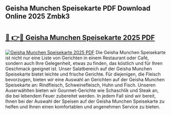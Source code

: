 ## Geisha Munchen Speisekarte PDF Download Online 2025 Zmbk3

# <h2><a href="http://gcd0pud.nevu.top/?p=Geisha+Munchen+Speisekarte">🔗 👉🔴 Geisha Munchen Speisekarte 2025 PDF</a></h2>

[![Geisha Munchen Speisekarte 2025 PDF](https://i.imgur.com/dBaPXMq.png)](http://gcd0pud.nevu.top/?p=Geisha+Munchen+Speisekarte)
Die Geisha Munchen Speisekarte ist nicht nur eine Liste von Gerichten in einem Restaurant oder Café, sondern auch Ihre Gelegenheit, etwas zu finden, das köstlich und für Ihren Geschmack geeignet ist. Unser Salatbereich auf der Geisha Munchen Speisekarte bietet leichte und frische Gerichte. Für diejenigen, die Fleisch bevorzugen, bieten wir eine Auswahl an Gerichten auf der Geisha Munchen Speisekarte an: Rindfleisch, Schweinefleisch, Huhn und Fisch. Unseren Auserwählten bieten wir Gourmet-Gerichte wie Schaschlik und Steak an, die bei lebendem Feuer zubereitet werden. In jedem Fall sind wir bereit, Ihnen bei der Auswahl der Speisen auf der Geisha Munchen Speisekarte zu helfen und Ihnen einen komfortablen und angenehmen Service zu bieten.
